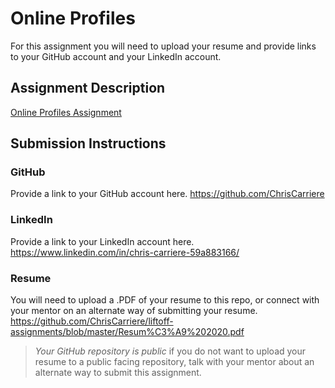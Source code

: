 # Online Profiles
For this assignment you will need to upload your resume and provide links to your GitHub account and your LinkedIn account.

## Assignment Description
[Online Profiles Assignment](https://education.launchcode.org/liftoff/modules/assignments/online-profiles)

## Submission Instructions
 
### GitHub
Provide a link to your GitHub account here.
https://github.com/ChrisCarriere
 
### LinkedIn
Provide a link to your LinkedIn account here.
https://www.linkedin.com/in/chris-carriere-59a883166/

### Resume
You will need to upload a .PDF of your resume to this repo, or connect with your mentor on an alternate way of submitting your resume.
https://github.com/ChrisCarriere/liftoff-assignments/blob/master/Resum%C3%A9%202020.pdf

> *Your GitHub repository is public* if you do not want to upload your resume to a public facing repository, talk with your mentor about an alternate way to submit this assignment.
